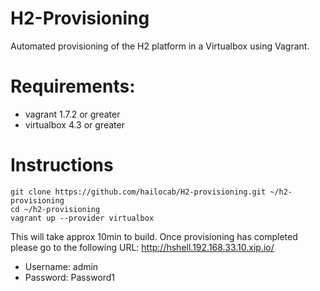 # H2-Provisioning

Automated provisioning of the H2 platform in a Virtualbox using Vagrant.

# Requirements:

* vagrant 1.7.2 or greater
* virtualbox 4.3 or greater

# Instructions
```
git clone https://github.com/hailocab/H2-provisioning.git ~/h2-provisioning
cd ~/h2-provisioning
vagrant up --provider virtualbox
```  
This will take approx 10min to build. Once provisioning has completed please go to the following URL: 
http://hshell.192.168.33.10.xip.io/

* Username: admin
* Password: Password1

